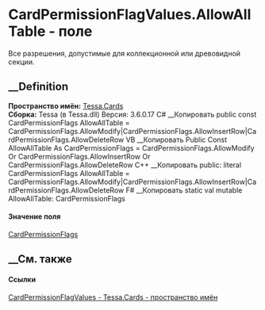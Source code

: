 # CardPermissionFlagValues.AllowAllTable - поле
Все разрешения, допустимые для коллекционной или древовидной секции.
## __Definition
 **Пространство имён:** [Tessa.Cards](N_Tessa_Cards.htm)  
 **Сборка:** Tessa (в Tessa.dll) Версия: 3.6.0.17
C# __Копировать
     public const CardPermissionFlags AllowAllTable = CardPermissionFlags.AllowModify|CardPermissionFlags.AllowInsertRow|CardPermissionFlags.AllowDeleteRow
VB __Копировать
     Public Const AllowAllTable As CardPermissionFlags = CardPermissionFlags.AllowModify Or CardPermissionFlags.AllowInsertRow Or CardPermissionFlags.AllowDeleteRow
C++ __Копировать
     public:
    literal CardPermissionFlags AllowAllTable = CardPermissionFlags.AllowModify|CardPermissionFlags.AllowInsertRow|CardPermissionFlags.AllowDeleteRow
F# __Копировать
     static val mutable AllowAllTable: CardPermissionFlags
#### Значение поля
[CardPermissionFlags](T_Tessa_Cards_CardPermissionFlags.htm)
##  __См. также
#### Ссылки
[CardPermissionFlagValues - ](T_Tessa_Cards_CardPermissionFlagValues.htm)
[Tessa.Cards - пространство имён](N_Tessa_Cards.htm)
